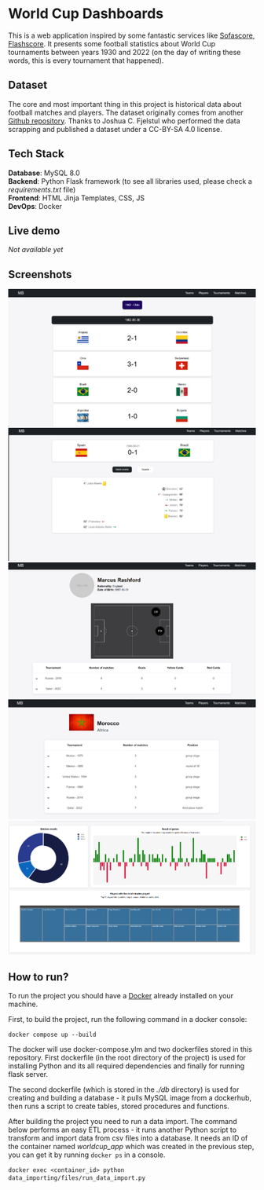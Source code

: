 # World Cup Dashboards

This is a web application inspired by some fantastic services like [Sofascore](https://sofascore.com), [Flashscore](https://flashscore.com). It presents some football statistics about World Cup tournaments between years 1930 and 2022 (on the day of writing these words, this is every tournament that happened).

## Dataset
The core and most important thing in this project is historical data about football matches and players. The dataset originally comes from another [Github repository](https://github.com/jfjelstul/worldcup). Thanks to Joshua C. Fjelstul who performed the data scrapping and published a dataset under a CC-BY-SA 4.0 license.

## Tech Stack
**Database**: MySQL 8.0  
**Backend**: Python Flask framework (to see all libraries used, please check a *requirements.txt* file)  
**Frontend**: HTML Jinja Templates, CSS, JS  
**DevOps**: Docker


## Live demo
*Not available yet*

## Screenshots
![Matches list](demo/assets/matches_list.png)
<br>
![Match list](demo/assets/match_details.png)
<br>
![Player details](demo/assets/player_details.png)
<br>
![Team details](demo/assets/team_details.png)
<br>
![Team details](demo/assets/team_details(2).png)
<br>

## How to run?

To run the project you should have a [Docker](https://www.docker.com/) already installed on your machine.

First, to build the project, run the following command in a docker console:

```console
docker compose up --build
```

The docker will use docker-compose.ylm and two dockerfiles stored in this repository. First dockerfile (in the root directory of the project) is used for installing Python and its all required dependencies and finally for running flask server.

The second dockerfile (which is stored in the *./db* directory) is used for creating and building a database - it pulls MySQL image from a dockerhub, then runs a script to create tables, stored procedures and functions.

After building the project you need to run a data import. The command below performs an easy ETL process - it runs another Python script to transform and import data from csv files into a database. It needs an ID of the container named *worldcup_app* which was created in the previous step, you can get it by running ``docker ps`` in a console.

```console
docker exec <container_id> python data_importing/files/run_data_import.py
```